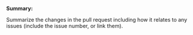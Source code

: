 **Summary:**

Summarize the changes in the pull request including how it relates to any issues (include the issue number, or link them).


